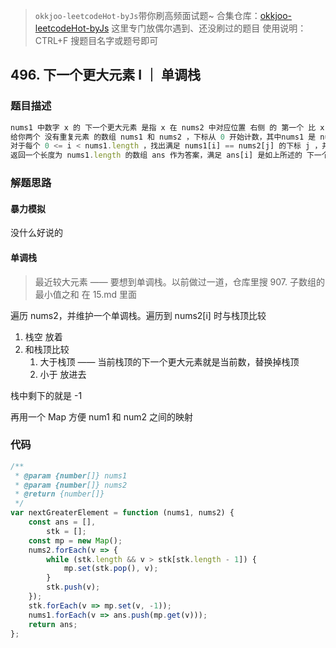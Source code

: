 > `okkjoo-leetcodeHot-byJs`带你刷高频面试题~
> 合集仓库：[okkjoo-leetcodeHot-byJs](https://github.com/okkjoo/okkjoo-leetcodeHot-byJs)
> 这里专门放偶尔遇到、还没刷过的题目
> 使用说明：CTRL+F 搜题目名字或题号即可

## 496. 下一个更大元素 I ｜ 单调栈

### 题目描述

```js
nums1 中数字 x 的 下一个更大元素 是指 x 在 nums2 中对应位置 右侧 的 第一个 比 x 大的元素。
给你两个 没有重复元素 的数组 nums1 和 nums2 ，下标从 0 开始计数，其中nums1 是 nums2 的子集。
对于每个 0 <= i < nums1.length ，找出满足 nums1[i] == nums2[j] 的下标 j ，并且在 nums2 确定 nums2[j] 的 下一个更大元素 。如果不存在下一个更大元素，那么本次查询的答案是 -1 。
返回一个长度为 nums1.length 的数组 ans 作为答案，满足 ans[i] 是如上所述的 下一个更大元素 。

```

### 解题思路

#### 暴力模拟

没什么好说的

#### 单调栈

> 最近较大元素 —— 要想到单调栈。以前做过一道，仓库里搜 907. 子数组的最小值之和 在 15.md 里面

遍历 nums2，并维护一个单调栈。遍历到 nums2[i] 时与栈顶比较

1. 栈空 放着
2. 和栈顶比较
   1. 大于栈顶 —— 当前栈顶的下一个更大元素就是当前数，替换掉栈顶
   2. 小于 放进去

栈中剩下的就是 -1

再用一个 Map 方便 num1 和 num2 之间的映射

### 代码

```js
/**
 * @param {number[]} nums1
 * @param {number[]} nums2
 * @return {number[]}
 */
var nextGreaterElement = function (nums1, nums2) {
	const ans = [],
		stk = [];
	const mp = new Map();
	nums2.forEach(v => {
		while (stk.length && v > stk[stk.length - 1]) {
			mp.set(stk.pop(), v);
		}
		stk.push(v);
	});
	stk.forEach(v => mp.set(v, -1));
	nums1.forEach(v => ans.push(mp.get(v)));
	return ans;
};
```
